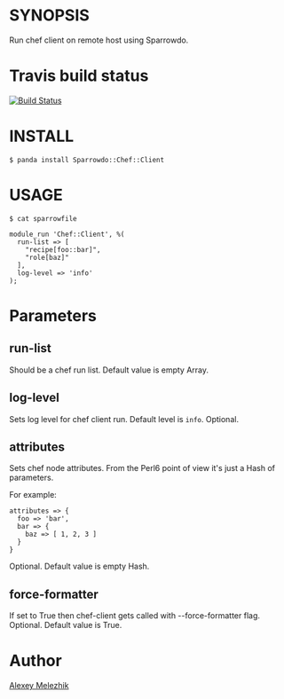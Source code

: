 # SYNOPSIS

Run chef client on remote host using Sparrowdo.

# Travis build status

[![Build Status](https://travis-ci.org/melezhik/sparrowdo-chef-client.svg)](https://travis-ci.org/melezhik/sparrowdo-chef-client)


# INSTALL

    $ panda install Sparrowdo::Chef::Client


# USAGE

    $ cat sparrowfile

    module_run 'Chef::Client', %(
      run-list => [
        "recipe[foo::bar]",
        "role[baz]"
      ],
      log-level => 'info'
    );
    

# Parameters

## run-list

Should be a chef run list. Default value is empty Array.

## log-level

Sets log level for chef client run. Default level is `info`. Optional.
  
## attributes

Sets chef node attributes. From the Perl6 point of view it's just a Hash of parameters. 

For example:

    attributes => {
      foo => 'bar',
      bar => {
        baz => [ 1, 2, 3 ]
      }
    }


Optional. Default value is empty Hash.

## force-formatter

If set to True then chef-client gets called with --force-formatter flag. Optional.
Default value is True.


# Author

[Alexey Melezhik](melezhik@gmail.com)
